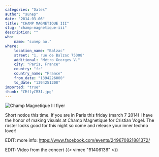 ```yaml
---
categories: "Dates"
author: "sunep"
date: "2014-03-06"
title: "CHAMP MAGNETIQUE III"
slug: "champ-magnetique-iii"
description: ""
who: 
    name: "sunep ao."
where: 
    location_name: "Balzac"
    street: "1, rue de Balzac 75008"
    additional: "Métro Georges V."
    city: "Paris, France"
    country: "fr"
    country_name: "France"
    from_date: "1394226000"
    to_date: "1394251200"
imported: "true"
thumb: "CMflyCM31.jpg"
---
```



![Champ Magnetique III flyer](CMflyCM31.jpg) 

Short notice this time. If you are in Paris this friday (march 7 2014) I have the honor of making visuals at Champ Magnetique for Cristian Vogel. The roster looks good for this night so come and release your inner techno lover!

EDIT: more info: https://www.facebook.com/events/249670821881372/

EDIT: Video from the concert
{{< vimeo "91406136" >}}